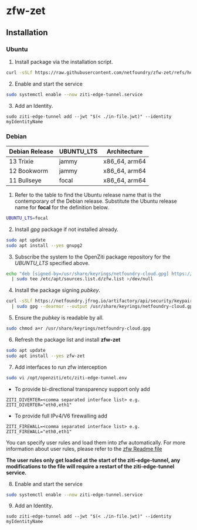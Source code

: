 # zfw-zet

## Installation

### Ubuntu

1. Install package via the installation script.

``` bash
curl -sSLf https://raw.githubusercontent.com/netfoundry/zfw-zet/refs/heads/main/files/install-zfw-zet.bash | bash
```

2. Enable and start the service

``` bash
sudo systemctl enable --now ziti-edge-tunnel.service
```

3. Add an Identity.

```
sudo ziti-edge-tunnel add --jwt "$(< ./in-file.jwt)" --identity myIdentityName
```

### Debian

| Debian Release | UBUNTU_LTS | Architecture |
| ---- | ---- | ---- |
| 13 Trixie | jammy | x86_64, arm64 |
| 12 Bookworm | jammy | x86_64, arm64 |
| 11 Bullseye | focal | x86_64, arm64 |

1. Refer to the table to find the Ubuntu release name that is the contemporary of the Debian release. Substitute the Ubuntu release name for **focal** for the definition below.

``` bash
UBUNTU_LTS=focal
```

2. Install *gpg* package if not installed already.

``` bash
sudo apt update
sudo apt install --yes gnupg2
```

3. Subscribe the system to the OpenZiti package repository for the *UBUNTU_LTS* specified above.

``` bash
echo "deb [signed-by=/usr/share/keyrings/netfoundry-cloud.gpg] https://netfoundry.jfrog.io/artifactory/netfoundry-cloud-deb-stable ${UBUNTU_LTS} main" \
  | sudo tee /etc/apt/sources.list.d/zfw.list >/dev/null
```

4. Install the package signing *pubkey*.

``` bash
curl -sSLf https://netfoundry.jfrog.io/artifactory/api/security/keypair/public/repositories/netfoundry-cloud-deb-stable \
  | sudo gpg --dearmor --output /usr/share/keyrings/netfoundry-cloud.gpg
```

5. Ensure the *pubkey* is readable by all.

``` bash
sudo chmod a+r /usr/share/keyrings/netfoundry-cloud.gpg
```

6. Refresh the package list and install **zfw-zet**

``` bash
sudo apt update
sudo apt install --yes zfw-zet
```

7. Add interfaces to run zfw interception
   
``` bash
sudo vi /opt/openziti/etc/ziti-edge-tunnel.env
```
- To provide bi-directional transparency support only add
```
ZITI_DIVERTER=<comma separated interface list> e.g. ZITI_DIVERTER="eth0,eth1"
```
- To provide full IPv4/V6 firewalling add 
```
ZITI_FIREWALL=<comma separated interface list> e.g. ZITI_FIREWALL="eth0,eth1"
```

You can specify user rules and load them into zfw automatically. For more information about user rules, please refer to the [zfw Readme file](https://github.com/netfoundry/zfw?tab=readme-ov-file#load-rules-from-optopenzitibinuseruser_rulessh) 

**The user rules only get loaded at the start of the ziti-edge-tunnel, any modifications to the file will require a restart of the ziti-edge-tunnel service.**

8. Enable and start the service

``` bash
sudo systemctl enable --now ziti-edge-tunnel.service
```

9. Add an Identity.

```
sudo ziti-edge-tunnel add --jwt "$(< ./in-file.jwt)" --identity myIdentityName
```


